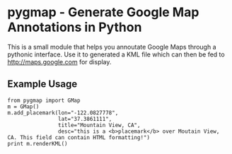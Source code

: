 # pygmap - Generate Google Map Annotations in Python

This is a small module that helps you annoutate Google Maps through a pythonic interface. Use it to generated a KML file which can then be fed to http://maps.google.com for display.

## Example Usage

    from pygmap import GMap
    m = GMap()
    m.add_placemark(lon="-122.0827778", 
                    lat="37.3861111", 
                    title="Mountain View, CA", 
                    desc="this is a <b>placemark</b> over Moutain View, CA. This field can contain HTML formatting!")
    print m.renderKML()

